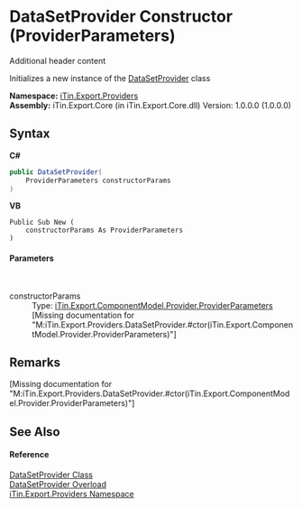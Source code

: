 # DataSetProvider Constructor (ProviderParameters)
Additional header content 

Initializes a new instance of the <a href="a5867bf8-44b5-f776-5c3e-e9c1d4f1fc71">DataSetProvider</a> class

**Namespace:**&nbsp;<a href="88ce2d85-b580-9172-af9f-493dcf584f68">iTin.Export.Providers</a><br />**Assembly:**&nbsp;iTin.Export.Core (in iTin.Export.Core.dll) Version: 1.0.0.0 (1.0.0.0)

## Syntax

**C#**<br />
``` C#
public DataSetProvider(
	ProviderParameters constructorParams
)
```

**VB**<br />
``` VB
Public Sub New ( 
	constructorParams As ProviderParameters
)
```


#### Parameters
&nbsp;<dl><dt>constructorParams</dt><dd>Type: <a href="1e582920-3480-1476-7450-1ec39495fc62">iTin.Export.ComponentModel.Provider.ProviderParameters</a><br />\[Missing <param name="constructorParams"/> documentation for "M:iTin.Export.Providers.DataSetProvider.#ctor(iTin.Export.ComponentModel.Provider.ProviderParameters)"\]</dd></dl>

## Remarks
\[Missing <remarks> documentation for "M:iTin.Export.Providers.DataSetProvider.#ctor(iTin.Export.ComponentModel.Provider.ProviderParameters)"\]

## See Also


#### Reference
<a href="a5867bf8-44b5-f776-5c3e-e9c1d4f1fc71">DataSetProvider Class</a><br /><a href="23a24d9b-fc20-cdad-d0d2-1ce36502f3cb">DataSetProvider Overload</a><br /><a href="88ce2d85-b580-9172-af9f-493dcf584f68">iTin.Export.Providers Namespace</a><br />